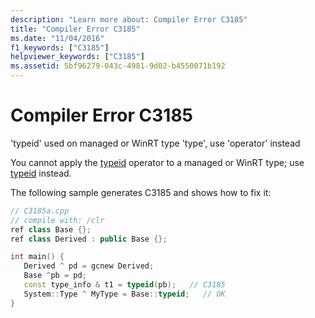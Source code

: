 ```yaml
---
description: "Learn more about: Compiler Error C3185"
title: "Compiler Error C3185"
ms.date: "11/04/2016"
f1_keywords: ["C3185"]
helpviewer_keywords: ["C3185"]
ms.assetid: 5bf96279-043c-4981-9d02-b4550071b192
---
```

# Compiler Error C3185

'typeid' used on managed or WinRT type 'type', use 'operator' instead

You cannot apply the [typeid](../../cpp/typeid-operator.md) operator to a managed or WinRT type; use [typeid](../../extensions/typeid-cpp-component-extensions.md) instead.

The following sample generates C3185 and shows how to fix it:

```cpp
// C3185a.cpp
// compile with: /clr
ref class Base {};
ref class Derived : public Base {};

int main() {
   Derived ^ pd = gcnew Derived;
   Base ^pb = pd;
   const type_info & t1 = typeid(pb);   // C3185
   System::Type ^ MyType = Base::typeid;   // OK
}
```
